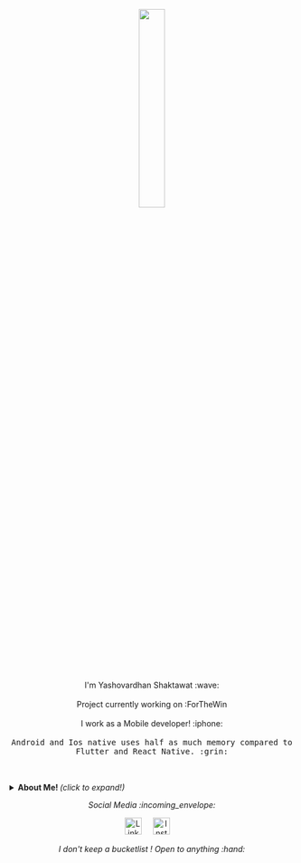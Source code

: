 <p align="center">
  <img src="https://cdn.lowgif.com/medium/fcaa3ba30c39af84-animation-image-for-android-mobile-wallpaper-images.gif" width="30%">
  <br><br>
 I'm Yashovardhan Shaktawat :wave:
 <br><br>
  Project currently working on :ForTheWin
  <br><br>
  I work as a Mobile developer! :iphone: 
  <br><br>
 <samp>
  Android and Ios native uses half as much memory compared to Flutter and React Native. :grin:
    <br><br>
 
  </samp>
</p>

<br>

<details>
  <summary> <b> About Me! </b> <i>(click to expand!)</i> </summary>
  
  <br>
  
  [![Github Stats By Anurag](https://github-readme-stats.vercel.app/api?username=W0lFi3-IND&hide=["issues","stars"]&show_icons=true&title_color=fff&icon_color=2196F3&text_color=2196F3&bg_color=151515)](https://github.com/anuraghazra/github-readme-stats)

---

### - Languages and Tools...

<p align="center">

  <!-- For more icons please follow  https://github.com/MikeCodesDotNET/ColoredBadges -->

  <img src="https://github.com/Quadrified/Quadrified/blob/master/assets/svg/dev/languages/java.svg" alt="java" style="vertical-align:top; margin:4px">
    <img src="https://github.com/Quadrified/Quadrified/blob/master/assets/svg/dev/tools/visualstudio_code.svg" alt="vscode" style="vertical-align:top; margin:4px">
  <img src="https://github.com/Quadrified/Quadrified/blob/master/assets/svg/dev/misc/mobile.svg" alt="mobile_development" style="vertical-align:top; margin:4px">
    <img src="https://github.com/Quadrified/Quadrified/blob/master/assets/svg/dev/languages/python.svg" alt="python" style="vertical-align:top; margin:4px">
    <br>
    <p align="center">
   <img src="https://cdn.iconscout.com/icon/free/png-512/c-programming-569564.png"alt="c" style="vertical-align:top; margin:4px"; width="3%">
     <img src="https://cdn.iconscout.com/icon/free/png-256/c-plus-569563.png"alt="c++" style="vertical-align:top; margin:4px"; width="3%">
 <img src="https://www.fluttericon.com/logo_dart_192px.svg"width="3%" alt="dart" style="vertical-align:top; margin:4px">
  <img src="https://cdn.iconscout.com/icon/free/png-512/flutter-2038877-1720090.png" width="3%" alt="flutter" style="vertical-align:top; margin:4px">
   <img src="https://upload.wikimedia.org/wikipedia/commons/thumb/3/34/Android_Studio_icon.svg/1200px-Android_Studio_icon.svg.png"width="3%" alt="flutter" style="vertical-align:top; margin:4px">
  </p>


---

</p>

### - I'm currently...

- Improving my Android Development.
- Improving firebase database skillsets.
- Working on my Data-Structures and algorithms.
- Learning to develop hybrid apps using flutter.

---

</details>

<p align="center"> 
  <i> Social Media :incoming_envelope: </i>
</p>

<p align="center">
  <a href="https://www.linkedin.com/in/yashovardhan-shaktawat-15823a164/"><img src="https://github.com/Quadrified/Quadrified/blob/master/assets/my_svgs/linkedin.svg" width="30px" alt="LinkedIn"></a> &nbsp; &nbsp;
  <a href="https://www.instagram.com/yashosss"><img src="https://github.com/Quadrified/Quadrified/blob/master/assets/my_svgs/instagram.svg" width="30px" alt="Instagram"></a> &nbsp; &nbsp;
 
</p>

<p align="center">
  <i> I don't keep a bucketlist ! Open to anything :hand: </i>
</p>

<br>
